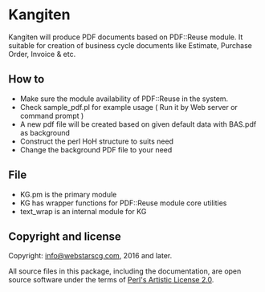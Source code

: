 # Kangiten 
Kangiten will produce PDF documents based on PDF::Reuse module. It suitable for creation of business cycle documents like Estimate, Purchase Order, Invoice & etc.

## How to
- Make sure the module availability of PDF::Reuse in the system.
- Check sample_pdf.pl for example usage ( Run it by Web server or command prompt )
- A new pdf file will be created based on given default data with BAS.pdf as background
- Construct the perl HoH structure to suits need
- Change the background PDF file to your need

## File
- KG.pm is the primary module
- KG has wrapper functions for PDF::Reuse module core utilities
- text_wrap is an internal module for KG

## Copyright and license

Copyright: info@webstarscg.com, 2016 and later.

All source files in this package, including the documentation, are open source software under the terms of [Perl's Artistic License 2.0](http://www.perlfoundation.org/artistic_license_2_0).


